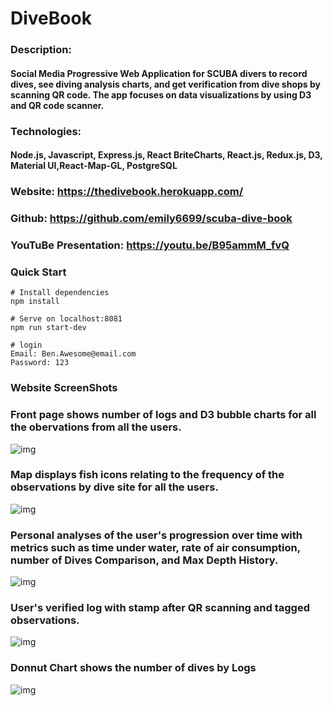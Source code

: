 # DiveBook

### Description:

#### Social Media Progressive Web Application for SCUBA divers to record dives, see diving analysis charts, and get verification from dive shops by scanning QR code. The app focuses on data visualizations by using D3 and QR code scanner.

### Technologies:

#### Node.js, Javascript, Express.js, React BriteCharts, React.js, Redux.js, D3, Material UI,React-Map-GL, PostgreSQL

### Website: https://thedivebook.herokuapp.com/

### Github: https://github.com/emily6699/scuba-dive-book

### YouTuBe Presentation: https://youtu.be/B95ammM_fvQ

### Quick Start

```
# Install dependencies
npm install

# Serve on localhost:8081
npm run start-dev

# login
Email: Ben.Awesome@email.com
Password: 123
```

### Website ScreenShots

### Front page shows number of logs and D3 bubble charts for all the obervations from all the users.

![img](https://github.com/emily6699/scuba-dive-book/blob/readMe/public/pictures/readMePic/frontPagewithBubbleChart.png)

### Map displays fish icons relating to the frequency of the observations by dive site for all the users.

![img](https://github.com/emily6699/scuba-dive-book/blob/readMe/public/pictures/readMePic/MapwithFishIcon.png)

### Personal analyses of the user's progression over time with metrics such as time under water, rate of air consumption, number of Dives Comparison, and Max Depth History.

![img](https://github.com/emily6699/scuba-dive-book/blob/readMe/public/pictures/readMePic/Analysis.png)

### User's verified log with stamp after QR scanning and tagged observations.

![img](https://github.com/emily6699/scuba-dive-book/blob/readMe/public/pictures/readMePic/Log.png)

### Donnut Chart shows the number of dives by Logs

![img](https://github.com/emily6699/scuba-dive-book/blob/readMe/public/pictures/readMePic/LogsDonutChart.png)

